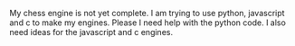 My chess engine is not yet complete. I am trying to use python, javascript and c to make my engines. Please I need help with the python code. I also need ideas for the javascript and c engines.
